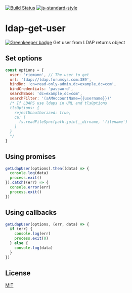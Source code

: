 [![Build Status](https://travis-ci.org/telemark/ldap-get-user.svg?branch=master)](https://travis-ci.org/telemark/ldap-get-user)
[![js-standard-style](https://img.shields.io/badge/code%20style-standard-brightgreen.svg?style=flat)](https://github.com/feross/standard)
# ldap-get-user

[![Greenkeeper badge](https://badges.greenkeeper.io/telemark/ldap-get-user.svg)](https://greenkeeper.io/)
Get user from LDAP returns object

## Set options
```js
const options = {
  user: 'riemann', // The user to get
  url: 'ldap://ldap.forumsys.com:389',
  bindDn: 'cn=read-only-admin,dc=example,dc=com',
  bindCredentials: 'password',
  searchBase: 'dc=example,dc=com',
  searchFilter: '(sAMAccountName={{username}})'
  /* If LDAPS use ldaps in URL and tlsOptions
  tlsOptions: {
    rejectUnauthorized: true,
    ca: [
      fs.readFileSync(path.join(__dirname, 'filename')
    ]
  }
  */
}
```
## Using promises
```js
getLdapUser(options).then((data) => {
  console.log(data)
  process.exit()
}).catch((err) => {
  console.error(err)
  process.exit()
})
```

## Using callbacks
```js
getLdapUser(options, (err, data) => {
  if (err) {
    console.log(err)
    process.exit(0)
  } else {
    console.log(data)
  }
})
```

## License
[MIT](LICENSE)